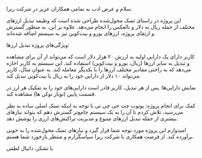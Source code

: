 سلام و عرض ادب به تمامی همکاران عزیز در شرکت ریرا.

این پروژه در راستای تسک محول‌شده طراحی شده است که وظیفه تبدیل ارزهای مختلف از جمله ریال به دلار و بالعکس را انجام می‌دهد. علاوه بر این، به منظور گسترش و ارتقای پروژه، ارزهای یورو و بیت‌کوین نیز به سیستم اضافه شده‌اند.

ویژگی‌های پروژه
تبدیل ارزها:

کاربر دارای یک دارایی اولیه به ارزش ۲۰ هزار دلار است که می‌تواند از آن برای مشاهده و تبدیل به سایر ارزها (ریال، یورو و بیت‌کوین) استفاده کند.
این سیستم به کاربر اجازه می‌دهد که به راحتی مقادیر مختلف ارزها را با یکدیگر معامله کند. به عنوان مثال، کاربر می‌تواند ۱۰ دلار از دارایی خود را به ریال یا بیت‌کوین تبدیل کند.

نمایش دارایی‌ها:
پس از هر تبدیل، کاربر قادر است دارایی‌های خود را به تفکیک هر ارز در قسمت پایین (نوبار توکن ها) مشاهده کند.

کمک برای انجام پروژه:
یوتوب
چت جی چی تی
با توجه به اینکه تسک اصلی ساده به نظر می‌رسید، تلاش کردم تا آن را به یک سیستم جامع‌تر گسترش دهم که بتواند نیازهای بیشتری از جمله تبدیل ارزهای متنوع و مدیریت تراکنش‌های ارزی را پوشش دهد.

امیدوارم این پروژه مورد توجه شما قرار گیرد و نیازهای تسک محول‌شده را به خوبی برآورده کند. از فرصت همکاری با شرکت ریرا سپاسگزارم و منتظر بازخورد شما هستم.

با تشکر،
دانیال لطفی

